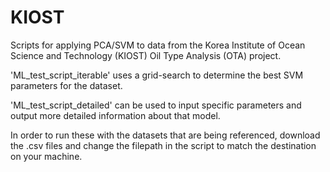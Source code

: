 # KIOST

Scripts for applying PCA/SVM to data from the Korea Institute of Ocean Science and Technology (KIOST) Oil Type Analysis (OTA) project.

'ML_test_script_iterable' uses a grid-search to determine the best SVM parameters for the dataset.

'ML_test_script_detailed' can be used to input specific parameters and output more detailed information about that model.

In order to run these with the datasets that are being referenced, download the .csv files and change the filepath in the script to match the destination on your machine.
